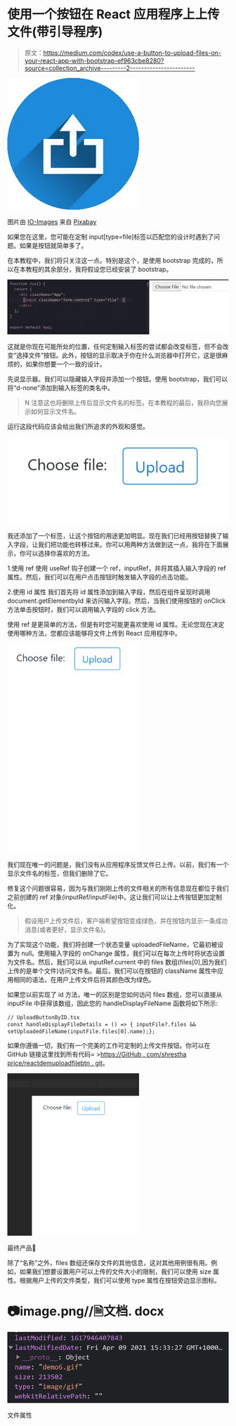 # 使用一个按钮在 React 应用程序上上传文件(带引导程序)

> 原文：<https://medium.com/codex/use-a-button-to-upload-files-on-your-react-app-with-bootstrap-ef963cbe8280?source=collection_archive---------2----------------------->

![](img/eb5444b096b553169c1ba35876a575fa.png)

图片由 [IO-Images](https://pixabay.com/users/io-images-1096650/?utm_source=link-attribution&utm_medium=referral&utm_campaign=image&utm_content=1118929) 来自 [Pixabay](https://pixabay.com/?utm_source=link-attribution&utm_medium=referral&utm_campaign=image&utm_content=1118929)

如果您在这里，您可能在定制 input[type=file]标签以匹配您的设计时遇到了问题。如果是按钮就简单多了。

在本教程中，我们将只关注这一点。特别是这个，是使用 bootstrap 完成的，所以在本教程的其余部分，我将假设您已经安装了 bootstrap。

![](img/0eaf78a7e8f96c20dc6f36b01537fec1.png)

这就是你现在可能所处的位置，任何定制输入标签的尝试都会改变标签，但不会改变“选择文件”按钮。此外，按钮的显示取决于你在什么浏览器中打开它，这是很麻烦的，如果你想要一个一致的设计。

先说显示器。我们可以隐藏输入字段并添加一个按钮。使用 bootstrap，我们可以将“d-none”添加到输入标签的类名中。

> N 注意这也将删除上传后显示文件名的标签。在本教程的最后，我将向您展示如何显示文件名。

运行这段代码应该会给出我们所追求的外观和感觉。

![](img/4b9078fbf93dea8f827c1d4cd18bbcdf.png)

我还添加了一个标签，让这个按钮的用途更加明显。现在我们已经用按钮替换了输入字段，让我们把功能也转移过来。你可以用两种方法做到这一点，我将在下面展示，你可以选择你喜欢的方法。

1.使用 ref
使用 useRef 钩子创建一个 ref，inputRef，并将其插入输入字段的 ref 属性。然后，我们可以在用户点击按钮时触发输入字段的点击功能。

2.使用 id 属性
我们首先将 id 属性添加到输入字段，然后在组件呈现时调用 document.getElementbyId 来访问输入字段。然后，当我们使用按钮的 onClick 方法单击按钮时，我们可以调用输入字段的 click 方法。

使用 ref 是更简单的方法，但是有时您可能更喜欢使用 id 属性。无论您现在决定使用哪种方法，您都应该能够将文件上传到 React 应用程序中。

![](img/b9eae65f955e50b188e5cc22af7e8acf.png)

我们现在唯一的问题是，我们没有从应用程序反馈文件已上传。以前，我们有一个显示文件名的标签，但我们删除了它。

修复这个问题很容易，因为与我们刚刚上传的文件相关的所有信息现在都位于我们之前创建的 ref 对象(inputRef/inputFile)中。这让我们可以让上传按钮更加定制化。

> 假设用户上传文件后，客户端希望按钮变成绿色，并在按钮内显示一条成功消息(或者更好，显示文件名)。

为了实现这个功能，我们将创建一个状态变量 uploadedFileName，它最初被设置为 null。使用输入字段的 onChange 属性，我们可以在每次上传时将状态设置为文件名。然后，我们可以从 inputRef.current 中的 files 数组(files[0],因为我们上传的是单个文件)访问文件名。最后，我们可以在按钮的 className 属性中应用相同的语法，在用户上传文件后将其颜色改为绿色。

如果您以前实现了 id 方法，唯一的区别是您如何访问 files 数组，您可以直接从 inputFile 中获得该数组，因此您的 handleDisplayFileName 函数将如下所示:

```
// UploadButtonByID.tsx
const handleDisplayFileDetails = () => { inputFile?.files && setUploadedFileName(inputFile.files[0].name);};
```

如果你遵循一切，我们有一个完美的工作可定制的上传文件按钮。你可以在 GitHub 链接这里找到所有代码= >[https://GitHub . com/shrestha price/reactdemuploadfilebtn . git](https://github.com/shresthaprince/reactdemouploadfilebtn.git)。

![](img/495e625419ad8b77f437538b80588a99.png)

最终产品🎉

除了“名称”之外，files 数组还保存文件的其他信息，这对其他用例很有用。例如，如果我们想要设置用户可以上传的文件大小的限制，我们可以使用 size 属性。根据用户上传的文件类型，我们可以使用 type 属性在按钮旁边显示图标。

# 📷image.png//🗎文档. docx

![](img/d6a31b47f9ccdb646d6b553e7dc4ee9c.png)

文件属性